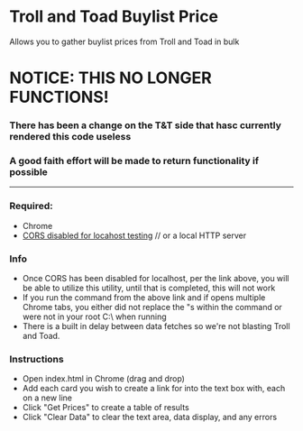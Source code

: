 #  Troll and Toad Buylist Price
Allows you to gather buylist prices from Troll and Toad in bulk

# NOTICE: THIS NO LONGER FUNCTIONS!
### There has been a change on the T&T side that hasc currently rendered this code useless
### A good faith effort will be made to return functionality if possible

---

### Required:
* Chrome
* [CORS disabled for locahost testing](https://medium.com/@siddhartha.ng/disable-cross-origin-on-chrome-for-localhost-c644b131db19) // or a local HTTP server

### Info
* Once CORS has been disabled for localhost, per the link above, you will be able to utilize this utility, until that is completed, this will not work
* If you run the command from the above link and if opens multiple Chrome tabs, you either did not replace the "s within the command or were not in your root C:\ when running
* There is a built in delay between data fetches so we're not blasting Troll and Toad.

### Instructions
* Open index.html in Chrome (drag and drop)
* Add each card you wish to create a link for into the text box with, each on a new line
* Click "Get Prices" to create a table of results
* Click "Clear Data" to clear the text area, data display, and any errors
